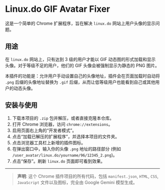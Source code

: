 # Linux.do GIF Avatar Fixer

这是一个简单的 Chrome 扩展程序，旨在解决 `linux.do` 网站上用户头像的显示问题。

## 用途

在 `linux.do` 网站上，只有达到 3 级的用户才能以 GIF 动态图的形式加载和显示头像。对于等级不足的用户，他们的 GIF 头像会被强制显示为静态的 PNG 图片。

本插件的功能是：允许用户手动设置自己的头像地址，插件会在页面加载时自动将 `.png` 后缀的头像地址替换为 `.gif` 后缀，从而让低等级用户也能看到自己或其他用户的动态头像。

## 安装与使用

1.  下载本项目的 `.zip` 包并解压，或者直接克隆本仓库。
2.  打开 Chrome 浏览器，访问 `chrome://extensions`。
3.  启用页面右上角的“开发者模式”。
4.  点击“加载已解压的扩展程序”，并选择本项目的文件夹。
5.  点击浏览器工具栏上新增的插件图标。
6.  在弹出窗口中，输入你的头像 `.png` 地址的路径部分 (例如 `/user_avatar/linux.do/yourname/96/12345_2.png`)。
7.  点击“保存”。刷新 `linux.do` 页面即可看到效果。

---

> **声明**: 这个 Chrome 插件项目的所有代码，包括 `manifest.json`, `HTML`, `CSS`, `JavaScript` 文件以及图标，完全由 Google Gemini 模型生成。
